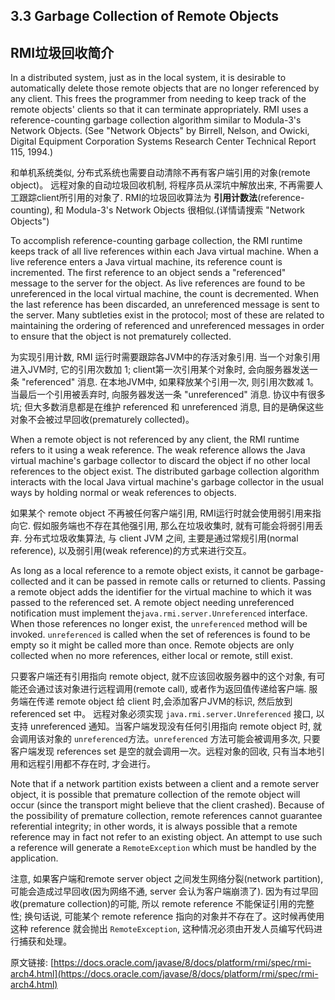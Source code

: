## 3.3 Garbage Collection of Remote Objects

## RMI垃圾回收简介

In a distributed system, just as in the local system, it is desirable to automatically delete those remote objects that are no longer referenced by any client. This frees the programmer from needing to keep track of the remote objects' clients so that it can terminate appropriately. RMI uses a reference-counting garbage collection algorithm similar to Modula-3's Network Objects. (See "Network Objects" by Birrell, Nelson, and Owicki,  Digital Equipment Corporation Systems Research Center Technical Report 115, 1994.)

和单机系统类似, 分布式系统也需要自动清除不再有客户端引用的对象(remote object)。 远程对象的自动垃圾回收机制, 将程序员从深坑中解放出来, 不再需要人工跟踪client所引用的对象了. RMI的垃圾回收算法为 **引用计数法**(reference-counting), 和 Modula-3's Network Objects 很相似.(详情请搜索 "Network Objects")


To accomplish reference-counting garbage collection, the RMI runtime keeps track of all live references within each Java virtual machine. When a live reference enters a Java virtual machine, its reference count is incremented. The first reference to an object sends a "referenced" message to the server for the object. As live references are found to be unreferenced in the local virtual machine, the count is decremented. When the last reference has been discarded, an unreferenced message is sent to the server. Many subtleties exist in the protocol; most of these are related to maintaining the ordering of referenced and unreferenced messages in order to ensure that the object is not prematurely collected.

为实现引用计数, RMI 运行时需要跟踪各JVM中的存活对象引用. 当一个对象引用进入JVM时, 它的引用次数加 1; client第一次引用某个对象时, 会向服务器发送一条 "referenced" 消息. 在本地JVM中, 如果释放某个引用一次, 则引用次数减 1。当最后一个引用被丢弃时, 向服务器发送一条 "unreferenced" 消息. 协议中有很多坑; 但大多数消息都是在维护 referenced 和 unreferenced 消息, 目的是确保这些对象不会被过早回收(prematurely collected)。


When a remote object is not referenced by any client, the RMI runtime refers to it using a weak reference. The weak reference allows the Java virtual machine's garbage collector to discard the object if no other local references to the object exist. The distributed garbage collection algorithm interacts with the local Java virtual machine's garbage collector in the usual ways by holding normal or weak references to objects.

如果某个 remote object 不再被任何客户端引用, RMI运行时就会使用弱引用来指向它. 假如服务端也不存在其他强引用, 那么在垃圾收集时, 就有可能会将弱引用丢弃.  分布式垃圾收集算法, 与 client JVM 之间, 主要是通过常规引用(normal reference), 以及弱引用(weak reference)的方式来进行交互。


As long as a local reference to a remote object exists, it cannot be garbage-collected and it can be passed in remote calls or returned to clients. Passing a remote object adds the identifier for the virtual machine to which it was passed to the referenced set. A remote object needing unreferenced notification must implement the`java.rmi.server.Unreferenced` interface. When those references no longer exist, the `unreferenced` method will be invoked. `unreferenced` is called when the set of references is found to be empty so it might be called more than once. Remote objects are only collected when no more references, either local or remote, still exist.

只要客户端还有引用指向 remote object, 就不应该回收服务器中的这个对象, 有可能还会通过该对象进行远程调用(remote call), 或者作为返回值传递给客户端. 服务端在传递 remote object 给 client 时,会添加客户JVM的标识, 然后放到 referenced set 中。 远程对象必须实现 `java.rmi.server.Unreferenced` 接口, 以支持 unreferenced 通知。当客户端发现没有任何引用指向 remote object 时, 就会调用该对象的 `unreferenced`方法。`unreferenced` 方法可能会被调用多次, 只要客户端发现 references set 是空的就会调用一次。远程对象的回收, 只有当本地引用和远程引用都不存在时, 才会进行。


Note that if a network partition exists between a client and a remote server object, it is possible that premature collection of the remote object will occur (since the transport might believe that the client crashed). Because of the possibility of premature collection, remote references cannot guarantee referential integrity; in other words, it is always possible that a remote reference may in fact not refer to an existing object. An attempt to use such a reference will generate a `RemoteException` which must be handled by the application.

注意, 如果客户端和remote server object 之间发生网络分裂(network partition), 可能会造成过早回收(因为网络不通, server 会认为客户端崩溃了). 因为有过早回收(premature collection)的可能, 所以 remote reference 不能保证引用的完整性; 换句话说, 可能某个 remote reference 指向的对象并不存在了。这时候再使用这种 reference 就会抛出 `RemoteException`, 这种情况必须由开发人员编写代码进行捕获和处理。








原文链接: [https://docs.oracle.com/javase/8/docs/platform/rmi/spec/rmi-arch4.html](https://docs.oracle.com/javase/8/docs/platform/rmi/spec/rmi-arch4.html)





